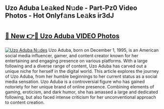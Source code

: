 ## Uzo Aduba Le𝚊ked N𝚞de - Part-Pz0 Video Photos - Hot Onlyf𝚊ns Le𝚊ks ir3dJ

# <h2><a href="http://ab20852.deff.icu/?id=Uzo+Aduba">🔗 New 👉🔴 Uzo Aduba VIDEO Photos</a></h2>

[![Uzo Aduba N𝚞des](https://i.imgur.com/rIISA9y.gif)](http://ab20852.deff.icu/?id=Uzo+Aduba)
Uzo Aduba, born on December 1, 1995, is an American social media influencer, gamer, and content creator known for her entertaining and engaging presence on various platforms. With a large following and a diverse range of content, Uzo Aduba has carved out a unique niche for herself in the digital world. This article explores the journey of Uzo Aduba, from her humble beginnings to her current status as a social media sensation. Uzo Aduba is a controversial figure who has gained notoriety for her unique brand of online presence. Combining elements of gaming, eroticism, and dark humor, she has amassed a large and dedicated following, but also faced intense criticism for her unconventional approach to content creation.
